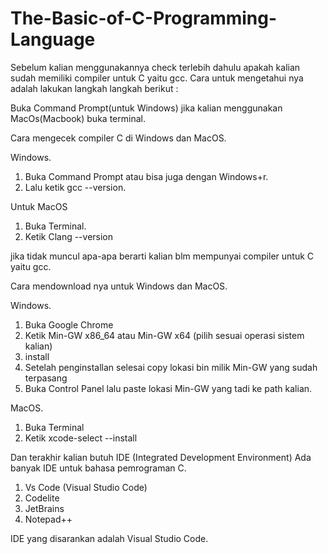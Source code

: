 # The-Basic-of-C-Programming-Language

Sebelum kalian menggunakannya check terlebih dahulu apakah kalian sudah memiliki compiler untuk C yaitu gcc.
Cara untuk mengetahui nya adalah lakukan langkah langkah berikut :

Buka Command Prompt(untuk Windows)
jika kalian menggunakan MacOs(Macbook) buka terminal.

Cara mengecek compiler C di Windows dan MacOS.

Windows.
1. Buka Command Prompt atau bisa juga dengan Windows+r.
2. Lalu ketik gcc --version.

Untuk MacOS
1. Buka Terminal.
2. Ketik Clang --version

jika tidak muncul apa-apa berarti kalian blm mempunyai compiler untuk C yaitu gcc.

Cara mendownload nya untuk Windows dan MacOS.

Windows.
1. Buka Google Chrome
2. Ketik Min-GW x86_64 atau Min-GW x64 (pilih sesuai operasi sistem kalian)
3. install 
4. Setelah penginstallan selesai copy lokasi bin milik Min-GW yang sudah terpasang
5. Buka Control Panel lalu paste lokasi Min-GW yang tadi ke path kalian.

MacOS.
1. Buka Terminal
2. Ketik xcode-select --install

Dan terakhir kalian butuh IDE (Integrated Development Environment)
Ada banyak IDE untuk bahasa pemrograman C.

1. Vs Code (Visual Studio Code)
2. Codelite
3. JetBrains
4. Notepad++

IDE yang disarankan adalah Visual Studio Code.


